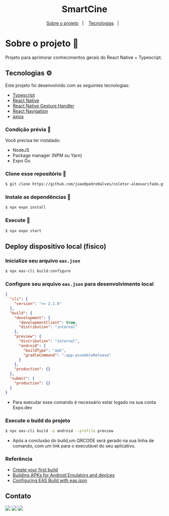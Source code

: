 <h1 align="center">
  SmartCine
</h1>

<p align="center">
  <a href="#sobre-o-projeto-book">Sobre o projeto</a>&nbsp;&nbsp;&nbsp;|&nbsp;&nbsp;&nbsp;
  <a href="#tecnologias-gear">Tecnologias</a>&nbsp;&nbsp;&nbsp;|&nbsp;&nbsp;&nbsp;  
</p>

# Sobre o projeto :book:
Projeto para aprimorar conhecimentos gerais do React Native + Typescript.

## Tecnologias :gear:

Este projeto foi desenvolvido com as seguintes tecnologias:

-   [Typescript](https://www.typescriptlang.org/)
-   [React Native](https://reactnative.dev)
-   [React Native Gesture Handler](https://yarnpkg.com/package/react-native-gesture-handler)
-   [React Navigation](https://reactnavigation.org)
-   [axios](https://yarnpkg.com/package/axios)

### Condição prévia 📌

Você precisa ter instalado:

-   NodeJS
-   Package manager (NPM ou Yarn)
-   Expo Go

### Clone esse repositório :floppy_disk:

```bash
$ git clone https://github.com/joao0pedro0alves/coletor-almoxarifado.git
```

### Instale as dependências :wrench:

```bash
$ npx expo install
```

### Execute :iphone:

```bash
$ npx expo start
```

## Deploy dispositivo local (fisico)

### Inicialize seu arquivo `eas.json`

```bash
$ npx eas-cli build:configure
```

### Configure seu arquivo `eas.json` para desenvolvimento local

```json
{
  "cli": {
    "version": ">= 2.1.0"
  },
  "build": {
    "development": {
      "developmentClient": true,
      "distribution": "internal"
    },
    "preview": {
      "distribution": "internal",
      "android": {
        "buildType": "apk",
        "gradleCommand": ":app:assembleRelease"
      }
    },
    "production": {}
  },
  "submit": {
    "production": {}
  }
}
```

- Para executar esse comando é necessário estar logado na sua conta Expo.dev

### Execute o build do projeto

```bash
$ npx eas-cli build -p android --profile preview
```

- Após a conclusão do build,um QRCODE será gerado na sua linha de comando, com um link para o executável do seu aplicativo.


### Referência

- [Create your first build](https://docs.expo.dev/build/setup/)
- [Building APKs for Android Emulators and devices](https://docs.expo.dev/build-reference/apk/)
- [Configuring EAS Build with eas.json](https://docs.expo.dev/build/eas-json/)

## Contato

<a href="https://instagram.com/joaao_alvees" target="_blank"><img src="https://img.shields.io/badge/-Instagram-%23E4405F?style=for-the-badge&logo=instagram&logoColor=white" target="_blank"></a>
<a href = "mailto:contato@joao.alves1032003@gmail.com"><img src="https://img.shields.io/badge/Gmail-D14836?style=for-the-badge&logo=gmail&logoColor=white" target="_blank"></a>
<a href="https://www.linkedin.com/in/jo%C3%A3o-pedro-alves-pereira-bb0052216/" target="_blank"><img src="https://img.shields.io/badge/-LinkedIn-%230077B5?style=for-the-badge&logo=linkedin&logoColor=white" target="_blank"></a>

</div>
